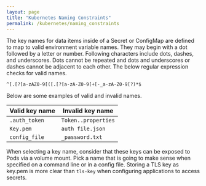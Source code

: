 ```yaml
---
layout: page
title: "Kubernetes Naming Constraints"
permalink: /kubernetes/naming_constraints
---
```


The key names for data items inside of a Secret or ConfigMap are defined to map to valid environment variable names. They may begin with a dot followed by a letter or number. Following characters include dots, dashes, and underscores. Dots cannot be repeated and dots and underscores or dashes cannot be adjacent to each other. The below regular expression checks for valid names.

`^[.[?[a-zAZ0-9[([.[?[a-zA-Z0-9[+[-_a-zA-Z0-9[?)*$`

Below are some examples of valid and invalid names.

| Valid key name | Invalid key name |
| -------------- | ---------------- |
| `.auth_token` | `Token..properties`|
| `Key.pem` | `auth file.json` |
| `config_file` | `_password.txt` |

When selecting a key name, consider that these keys can be exposed to Pods via a volume mount. Pick a name that is going to make sense when specified on a command line or in a config file. Storing a TLS key as key.pem is more clear than `tls-key` when configuring applications to access secrets.
